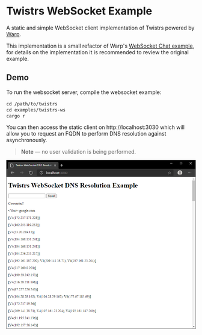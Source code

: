# Twistrs WebSocket Example

A static and simple WebSocket client implementation of Twistrs powered by [Warp](https://github.com/seanmonstar/warp).

This implementation is a small refactor of Warp's [WebSocket Chat example](https://github.com/seanmonstar/warp/blob/master/examples/websockets_chat.rs), for details on the implementation it is recommended to review the original example.

## Demo

To run the websocket server, compile the websocket example:

```
cd /path/to/twistrs
cd examples/twistrs-ws
cargo r
```

You can then access the static client on http://localhost:3030 which will allow you to request an FQDN to perform DNS resolution against asynchronously.

> **Note** — no user validation is being performed.
  
![twistrs-websocket-example](res/twistrs-ws-example.png)
